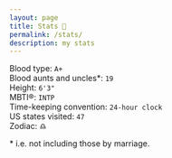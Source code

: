 ```yaml
---
layout: page
title: Stats 🧮
permalink: /stats/
description: my stats
---
```

Blood type: `A+`  
Blood aunts and uncles*: `19`  
Height: `6'3"`  
MBTI®: `INTP`  
Time-keeping convention: `24-hour clock`  
US states visited: `47`  
Zodiac: &#9806;  

<span class="muted small">* i.e. not including those by marriage.</span>